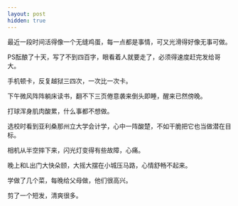 ```yaml
---
layout: post
hidden: true
---
```

最近一段时间活得像一个无缝鸡蛋，每一点都是事情，可又光滑得好像无事可做。

PS酝酿了十天，写了不到四百字，眼看着人就要走了，必须得速度赶完发给哥大。

手机顿卡，反复越狱三四次，一次比一次卡。

下午微风阵阵躺床读书，翻不下三页倦意袭来倒头即睡，醒来已然傍晚。

打球浑身肌肉酸累，什么事都不想做。

选校时看到亚利桑那州立大学会计学，心中一阵酸楚，不如干脆把它也当做潜在目标。

相机从半空摔下来，闪光灯变得有些故障，心痛。

晚上和L出门大快朵颐，大摇大摆在小城压马路，心情舒畅不起来。

学做了几个菜，每晚给父母做，他们很高兴。

剪了一个短发，清爽很多。